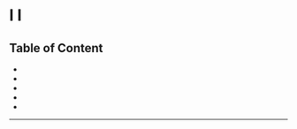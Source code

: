 # I I

## Table of Content

- []()
- []()
- []()
- []()
- []()

--- 

<!-- 

Notes for MD file :

- Objective => Exploreation into HTML, CSS and JS

- Explore how to create a brand :
    - Social media?
    - Show case focused approach to areas of intrest 

- New take and improvement to visual aspect of website

- Implementation to Digital Marketing 

- Features include and note limited to :
    - Single page approach 
    - Visual elements such as percentage towards a skill
        - Structure
            - About
            - Services section perhaps
            - Experience Timeline
            - Work section (Show my work)
            - Get in touch section

 -->
